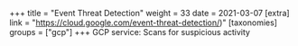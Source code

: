 +++
title = "Event Threat Detection"
weight = 33
date = 2021-03-07
[extra]
link = "https://cloud.google.com/event-threat-detection/)"
[taxonomies]
groups = ["gcp"]
+++
GCP service: Scans for suspicious activity

